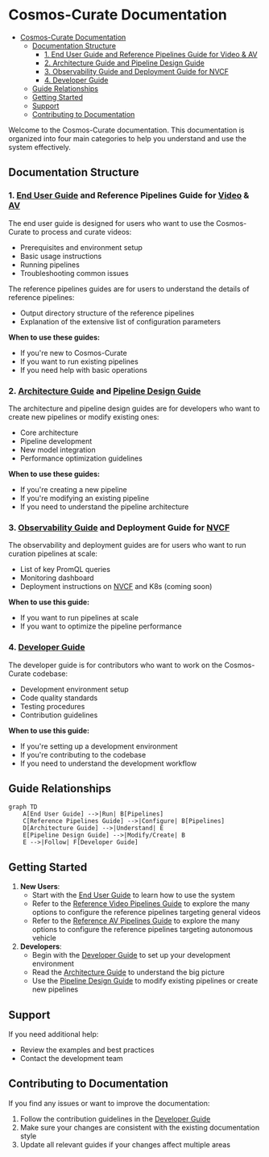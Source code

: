 # Cosmos-Curate Documentation

- [Cosmos-Curate Documentation](#cosmos-curate-documentation)
  - [Documentation Structure](#documentation-structure)
    - [1. End User Guide and Reference Pipelines Guide for Video \& AV](#1-end-user-guide-and-reference-pipelines-guide-for-video--av)
    - [2. Architecture Guide and Pipeline Design Guide](#2-architecture-guide-and-pipeline-design-guide)
    - [3. Observability Guide and Deployment Guide for NVCF](#3-observability-guide-and-deployment-guide-for-nvcf)
    - [4. Developer Guide](#4-developer-guide)
  - [Guide Relationships](#guide-relationships)
  - [Getting Started](#getting-started)
  - [Support](#support)
  - [Contributing to Documentation](#contributing-to-documentation)

Welcome to the Cosmos-Curate documentation. This documentation is organized into four main categories to help you understand and use the system effectively.

## Documentation Structure

### 1. [End User Guide](client/END_USER_GUIDE.md) and Reference Pipelines Guide for [Video](curator/REFERENCE_PIPELINES_VIDEO.md) & [AV](curator/REFERENCE_PIPELINES_AV.md)
The end user guide is designed for users who want to use the Cosmos-Curate to process and curate videos:
- Prerequisites and environment setup
- Basic usage instructions
- Running pipelines
- Troubleshooting common issues

The reference pipelines guides are for users to understand the details of reference pipelines:
- Output directory structure of the reference pipelines
- Explanation of the extensive list of configuration parameters

**When to use these guides:**
- If you're new to Cosmos-Curate
- If you want to run existing pipelines
- If you need help with basic operations

### 2. [Architecture Guide](curator/ARCHITECTURE_GUIDE.md) and [Pipeline Design Guide](curator/PIPELINE_DESIGN_GUIDE.md)
The architecture and pipeline design guides are for developers who want to create new pipelines or modify existing ones:
- Core architecture
- Pipeline development
- New model integration
- Performance optimization guidelines

**When to use these guides:**
- If you're creating a new pipeline
- If you're modifying an existing pipeline
- If you need to understand the pipeline architecture

### 3. [Observability Guide](curator/OBSERVABILITY_GUIDE.md) and Deployment Guide for [NVCF](client/NVCF_GUIDE.md)

The observability and deployment guides are for users who want to run curation pipelines at scale:
- List of key PromQL queries
- Monitoring dashboard
- Deployment instructions on [NVCF](https://docs.nvidia.com/cloud-functions/user-guide/latest/cloud-function/overview.html) and K8s (coming soon)

**When to use this guide:**
- If you want to run pipelines at scale
- If you want to optimize the pipeline performance

### 4. [Developer Guide](DEVELOPER_GUIDE.md)
The developer guide is for contributors who want to work on the Cosmos-Curate codebase:
- Development environment setup
- Code quality standards
- Testing procedures
- Contribution guidelines

**When to use this guide:**
- If you're setting up a development environment
- If you're contributing to the codebase
- If you need to understand the development workflow

## Guide Relationships

```mermaid
graph TD
    A[End User Guide] -->|Run| B[Pipelines]
    C[Reference Pipelines Guide] -->|Configure| B[Pipelines]
    D[Architecture Guide] -->|Understand| E
    E[Pipeline Design Guide] -->|Modify/Create| B
    E -->|Follow| F[Developer Guide]
```

## Getting Started

1. **New Users**:
   - Start with the [End User Guide](client/END_USER_GUIDE.md) to learn how to use the system
   - Refer to the [Reference Video Pipelines Guide](curator/REFERENCE_PIPELINES_VIDEO.md) to explore the many options to configure the reference pipelines targeting general videos
   - Refer to the [Reference AV Pipelines Guide](curator/REFERENCE_PIPELINES_AV.md) to explore the many options to configure the reference pipelines targeting autonomous vehicle
2. **Developers**:
   - Begin with the [Developer Guide](DEVELOPER_GUIDE.md) to set up your development environment
   - Read the [Architecture Guide](curator/ARCHITECTURE_GUIDE.md) to understand the big picture
   - Use the [Pipeline Design Guide](curator/PIPELINE_DESIGN_GUIDE.md) to modify existing pipelines or create new pipelines

## Support

If you need additional help:
- Review the examples and best practices
- Contact the development team

## Contributing to Documentation

If you find any issues or want to improve the documentation:
1. Follow the contribution guidelines in the [Developer Guide](DEVELOPER_GUIDE.md)
2. Make sure your changes are consistent with the existing documentation style
3. Update all relevant guides if your changes affect multiple areas
